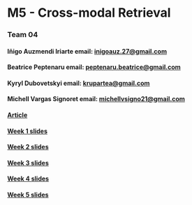 # M5 - Cross-modal Retrieval
### Team 04
#### Iñigo Auzmendi Iriarte	email: inigoauz.27@gmail.com		
#### Beatrice Peptenaru email: peptenaru.beatrice@gmail.com
#### Kyryl Dubovetskyi    email: krupartea@gmail.com
#### Michell Vargas Signoret	email: michellvsigno21@gmail.com

#### [Article](https://es.overleaf.com/read/kthmsbytywtz)
#### [Week 1 slides](https://docs.google.com/presentation/d/1ZaabsSSSNnI0wGd8IBkbaUryjoNbt9vyXrmVjyZUQnk/edit?usp=sharing)
#### [Week 2 slides](https://docs.google.com/presentation/d/1uvurvNwzEVRzMGmrRjYBq9pfrsu4xKckqO1a9aWnKb4/edit?usp=sharing)
#### [Week 3 slides](https://docs.google.com/presentation/d/1YZMrKgpFDJl6wxx11vqdwnG68etr-Td4McNIUImzSyU/edit?usp=sharing)
#### [Week 4 slides](https://docs.google.com/presentation/d/1-aBp_k1-zlV_3TIvA7YG0Fjnh7euNYAZci0S28CPhsY/edit?usp=sharing)
#### [Week 5 slides](https://docs.google.com/presentation/d/1ZaabsSSSNnI0wGd8IBkbaUryjoNbt9vyXrmVjyZUQnk/edit?usp=sharing)
